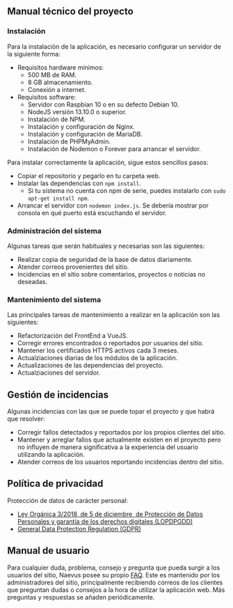 ## Manual técnico del proyecto

### Instalación

Para la instalación de la aplicación, es necesario configurar un servidor de la siguiente forma:
- Requisitos hardware mínimos: 
    + 500 MB de RAM.
    + 8 GB almacenamiento.
    + Conexión a  internet.
- Requisitos software:
    + Servidor con Raspbian 10 o en su defecto Debian 10.
    + NodeJS versión 13.10.0 o superior.
    + Instalación de NPM.
    + Instalación y configuración de Nginx.
    + Instalación y configuración de MariaDB.
    + Instalación de PHPMyAdmin.
    + Instalación de Nodemon o Forever para arrancar el servidor.

Para instalar correctamente la aplicación, sigue estos sencillos pasos:
- Copiar el repositorio y pegarlo en tu carpeta web.
- Instalar las dependencias con `npm install`.
    + Si tu sistema no cuenta con npm de serie, puedes instalarlo con `sudo apt-get install npm`.
- Arrancar el servidor con `nodemon index.js`. Se debería mostrar por consola en qué puerto está escuchando el servidor.

### Administración del sistema

Algunas tareas que serán habituales y necesarias son las siguientes:
- Realizar copia de seguridad de la base de datos diariamente.
- Atender correos provenientes del sitio.
- Incidencias en el sitio sobre comentarios, proyectos o noticias no deseadas.

### Mantenimiento del sistema

Las principales tareas de mantenimiento a realizar en la aplicación son las siguientes:
- Refactorización del FrontEnd a VueJS.
- Corregir errores encontrados o reportados por usuarios del sitio.
- Mantener los certificados HTTPS activos cada 3 meses.
- Actualziaciones diarias de los módulos de la aplicación.
- Actualizaciones de las dependencias del proyecto.
- Actualziaciones del servidor.

## Gestión de incidencias

Algunas incidencias con las que se puede topar el proyecto y que habrá que resolver:
- Corregir fallos detectados y reportados por los propios clientes del sitio.
- Mantener y arreglar fallos que actualmente existen en el proyecto pero no influyen de manera significativa a la experiencia del usuario utilizando la aplicación.
- Atender correos de los usuarios reportando incidencias dentro del sitio.

## Política de privacidad

Protección de datos de carácter personal:

- [Ley Orgánica 3/2018, de 5 de diciembre, de Protección de Datos Personales y garantía de los derechos digitales (LOPDPGDD)](https://www.boe.es/buscar/act.php?id=BOE-A-2018-16673)
- [General Data Protection Regulation (GDPR)](https://eur-lex.europa.eu/eli/reg/2016/679/oj)

## Manual de usuario

Para cualquier duda, problema, consejo y pregunta que pueda surgir a los usuarios del sitio, Naevus posee su propio [FAQ](https://naevus.giize.com/info). 
Este es mantenido por los administradores del sitio, principalmente recibiendo correos de los clientes que preguntan dudas o consejos a la hora de utilizar la aplicación web. Más preguntas y respuestas se añaden periódicamente.